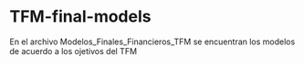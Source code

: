 # TFM-final-models

En el archivo Modelos_Finales_Financieros_TFM se encuentran los modelos de acuerdo a los ojetivos del TFM
